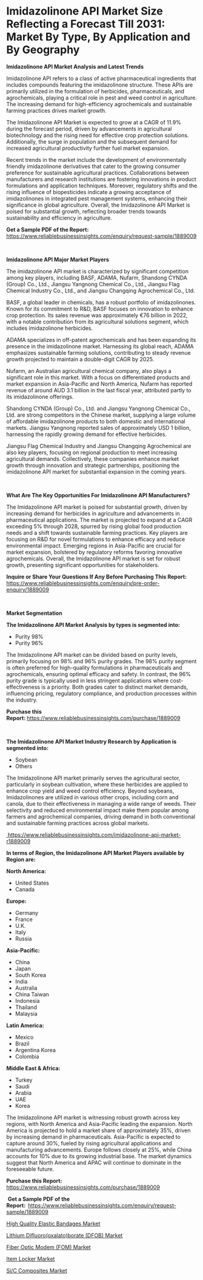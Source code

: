 <p><h1>Imidazolinone API Market Size Reflecting a Forecast Till 2031: Market By Type, By Application and By Geography</h1></p><p><strong>Imidazolinone API Market Analysis and Latest Trends</strong></p>
<p><p>Imidazolinone API refers to a class of active pharmaceutical ingredients that includes compounds featuring the imidazolinone structure. These APIs are primarily utilized in the formulation of herbicides, pharmaceuticals, and agrochemicals, playing a critical role in pest and weed control in agriculture. The increasing demand for high-efficiency agrochemicals and sustainable farming practices drives market growth.</p><p>The Imidazolinone API Market is expected to grow at a CAGR of 11.9% during the forecast period, driven by advancements in agricultural biotechnology and the rising need for effective crop protection solutions. Additionally, the surge in population and the subsequent demand for increased agricultural productivity further fuel market expansion.</p><p>Recent trends in the market include the development of environmentally friendly imidazolinone derivatives that cater to the growing consumer preference for sustainable agricultural practices. Collaborations between manufacturers and research institutions are fostering innovations in product formulations and application techniques. Moreover, regulatory shifts and the rising influence of biopesticides indicate a growing acceptance of imidazolinones in integrated pest management systems, enhancing their significance in global agriculture. Overall, the Imidazolinone API Market is poised for substantial growth, reflecting broader trends towards sustainability and efficiency in agriculture.</p></p>
<p><strong>Get a Sample PDF of the Report:&nbsp;</strong> <a href="https://www.reliablebusinessinsights.com/enquiry/request-sample/1889009?utm_campaign=1734&utm_medium=2&utm_source=Github&utm_content=ia&utm_term=24102024&utm_id=imidazolinone-api">https://www.reliablebusinessinsights.com/enquiry/request-sample/1889009</a></p>
<p>&nbsp;</p>
<p><strong>Imidazolinone API Major Market Players</strong></p>
<p><p>The imidazolinone API market is characterized by significant competition among key players, including BASF, ADAMA, Nufarm, Shandong CYNDA (Group) Co., Ltd., Jiangsu Yangnong Chemical Co., Ltd., Jiangsu Flag Chemical Industry Co., Ltd., and Jiangsu Changqing Agrochemical Co., Ltd. </p><p>BASF, a global leader in chemicals, has a robust portfolio of imidazolinones. Known for its commitment to R&D, BASF focuses on innovation to enhance crop protection. Its sales revenue was approximately €76 billion in 2022, with a notable contribution from its agricultural solutions segment, which includes imidazolinone herbicides.</p><p>ADAMA specializes in off-patent agrochemicals and has been expanding its presence in the imidazolinone market. Harnessing its global reach, ADAMA emphasizes sustainable farming solutions, contributing to steady revenue growth projected to maintain a double-digit CAGR by 2025.</p><p>Nufarm, an Australian agricultural chemical company, also plays a significant role in this market. With a focus on differentiated products and market expansion in Asia-Pacific and North America, Nufarm has reported revenue of around AUD 3.1 billion in the last fiscal year, attributed partly to its imidazolinone offerings.</p><p>Shandong CYNDA (Group) Co., Ltd. and Jiangsu Yangnong Chemical Co., Ltd. are strong competitors in the Chinese market, supplying a large volume of affordable imidazolinone products to both domestic and international markets. Jiangsu Yangnong reported sales of approximately USD 1 billion, harnessing the rapidly growing demand for effective herbicides.</p><p>Jiangsu Flag Chemical Industry and Jiangsu Changqing Agrochemical are also key players, focusing on regional production to meet increasing agricultural demands. Collectively, these companies enhance market growth through innovation and strategic partnerships, positioning the imidazolinone API market for substantial expansion in the coming years.</p></p>
<p>&nbsp;</p>
<p><strong>What Are The Key Opportunities For Imidazolinone API Manufacturers?</strong></p>
<p><p>The Imidazolinone API market is poised for substantial growth, driven by increasing demand for herbicides in agriculture and advancements in pharmaceutical applications. The market is projected to expand at a CAGR exceeding 5% through 2028, spurred by rising global food production needs and a shift towards sustainable farming practices. Key players are focusing on R&D for novel formulations to enhance efficacy and reduce environmental impact. Emerging regions in Asia-Pacific are crucial for market expansion, bolstered by regulatory reforms favoring innovative agrochemicals. Overall, the Imidazolinone API market is set for robust growth, presenting significant opportunities for stakeholders.</p></p>
<p><strong>Inquire or Share Your Questions If Any Before Purchasing This Report:</strong> <a href="https://www.reliablebusinessinsights.com/enquiry/pre-order-enquiry/1889009?utm_campaign=1734&utm_medium=2&utm_source=Github&utm_content=ia&utm_term=24102024&utm_id=imidazolinone-api">https://www.reliablebusinessinsights.com/enquiry/pre-order-enquiry/1889009</a></p>
<p>&nbsp;</p>
<p><strong>Market Segmentation</strong></p>
<p><strong>The Imidazolinone API Market Analysis by types is segmented into:</strong></p>
<p><ul><li>Purity 98%</li><li>Purity 96%</li></ul></p>
<p><p>The Imidazolinone API market can be divided based on purity levels, primarily focusing on 98% and 96% purity grades. The 98% purity segment is often preferred for high-quality formulations in pharmaceuticals and agrochemicals, ensuring optimal efficacy and safety. In contrast, the 96% purity grade is typically used in less stringent applications where cost-effectiveness is a priority. Both grades cater to distinct market demands, influencing pricing, regulatory compliance, and production processes within the industry.</p></p>
<p><strong>Purchase this Report:&nbsp;</strong><a href="https://www.reliablebusinessinsights.com/purchase/1889009?utm_campaign=1734&utm_medium=2&utm_source=Github&utm_content=ia&utm_term=24102024&utm_id=imidazolinone-api">https://www.reliablebusinessinsights.com/purchase/1889009</a></p>
<p>&nbsp;</p>
<p><strong>The Imidazolinone API Market Industry Research by Application is segmented into:</strong></p>
<p><ul><li>Soybean</li><li>Others</li></ul></p>
<p><p>The Imidazolinone API market primarily serves the agricultural sector, particularly in soybean cultivation, where these herbicides are applied to enhance crop yield and weed control efficiency. Beyond soybeans, Imidazolinones are utilized in various other crops, including corn and canola, due to their effectiveness in managing a wide range of weeds. Their selectivity and reduced environmental impact make them popular among farmers and agrochemical companies, driving demand in both conventional and sustainable farming practices across global markets.</p></p>
<p><a href="https://www.reliablebusinessinsights.com/imidazolinone-api-market-r1889009?utm_campaign=1734&utm_medium=2&utm_source=Github&utm_content=ia&utm_term=24102024&utm_id=imidazolinone-api">&nbsp;https://www.reliablebusinessinsights.com/imidazolinone-api-market-r1889009</a></p>
<p><strong>In terms of Region, the Imidazolinone API Market Players available by Region are:</strong></p>
<p>
    <p> <strong> North America: </strong>
        <ul>
            <li>United States</li>
            <li>Canada</li>
        </ul>
        </p> 
    <p> <strong> Europe: </strong>
        <ul>
            <li>Germany</li>
            <li>France</li>
            <li>U.K.</li>
            <li>Italy</li>
            <li>Russia</li>
        </ul>
        </p> 
    <p> <strong> Asia-Pacific: </strong>
        <ul>
            <li>China</li>
            <li>Japan</li>
            <li>South Korea</li>
            <li>India</li>
            <li>Australia</li>
            <li>China Taiwan</li>
            <li>Indonesia</li>
            <li>Thailand</li>
            <li>Malaysia</li>
        </ul>
        </p> 
    <p> <strong> Latin America: </strong>
        <ul>
            <li>Mexico</li>
            <li>Brazil</li>
            <li>Argentina Korea</li>
            <li>Colombia</li>
        </ul>
        </p> 
    <p> <strong> Middle East & Africa: </strong>
        <ul>
            <li>Turkey</li>
            <li>Saudi</li>
            <li>Arabia</li>
            <li>UAE</li>
            <li>Korea</li>
        </ul>
    </p>
    </p>
<p><p>The Imidazolinone API market is witnessing robust growth across key regions, with North America and Asia-Pacific leading the expansion. North America is projected to hold a market share of approximately 35%, driven by increasing demand in pharmaceuticals. Asia-Pacific is expected to capture around 30%, fueled by rising agricultural applications and manufacturing advancements. Europe follows closely at 25%, while China accounts for 10% due to its growing industrial base. The market dynamics suggest that North America and APAC will continue to dominate in the foreseeable future.</p></p>
<p><strong>Purchase this Report: </strong><a href="https://www.reliablebusinessinsights.com/purchase/1889009?utm_campaign=1734&utm_medium=2&utm_source=Github&utm_content=ia&utm_term=24102024&utm_id=imidazolinone-api">https://www.reliablebusinessinsights.com/purchase/1889009</a></p>
<p>&nbsp;<strong>Get a Sample PDF of the Report:&nbsp;&nbsp;</strong><a href="https://www.reliablebusinessinsights.com/enquiry/request-sample/1889009?utm_campaign=1734&utm_medium=2&utm_source=Github&utm_content=ia&utm_term=24102024&utm_id=imidazolinone-api">https://www.reliablebusinessinsights.com/enquiry/request-sample/1889009</a></p>
<p><strong></strong></p>
<p><p><a href="https://www.linkedin.com/pulse/global-high-quality-elastic-bandages-market-forecast-2024--pnpcf?utm_campaign=1734&utm_medium=2&utm_source=Github&utm_content=ia&utm_term=24102024&utm_id=imidazolinone-api">High Quality Elastic Bandages Market</a></p><p><a href="https://www.linkedin.com/pulse/sustainability-trends-lithium-difluorooxalatoborate-dfob-srnec?utm_campaign=1734&utm_medium=2&utm_source=Github&utm_content=ia&utm_term=24102024&utm_id=imidazolinone-api">Lithium Difluoro(oxalato)borate (DFOB) Market</a></p><p><a href="https://www.linkedin.com/pulse/fiber-optic-modem-fom-industry-sector-market-dynamics-future-p3lhf?utm_campaign=1734&utm_medium=2&utm_source=Github&utm_content=ia&utm_term=24102024&utm_id=imidazolinone-api">Fiber Optic Modem (FOM) Market</a></p><p><a href="https://www.linkedin.com/pulse/future-item-locker-market-global-forecast-trends-2024-2031-ftqnf?utm_campaign=1734&utm_medium=2&utm_source=Github&utm_content=ia&utm_term=24102024&utm_id=imidazolinone-api">Item Locker Market</a></p><p><a href="https://www.linkedin.com/pulse/decoding-sic-composites-industry-dynamics-strategic-imperatives-jnllc?utm_campaign=1734&utm_medium=2&utm_source=Github&utm_content=ia&utm_term=24102024&utm_id=imidazolinone-api">Si/C Composites Market</a></p></p>